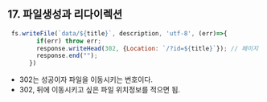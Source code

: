 ## 17. 파일생성과 리다이렉션

```javascript
 fs.writeFile(`data/${title}`, description, 'utf-8', (err)=>{
        if(err) throw err;
        response.writeHead(302, {Location: `/?id=${title}`}); // 페이지 이동은 302, 위치 적으면 됨
        response.end("");
      })
```

- 302는 성공이자 파일을 이동시키는 번호이다.
- 302, 뒤에 이동시키고 싶은 파일 위치정보를 적으면 됨.